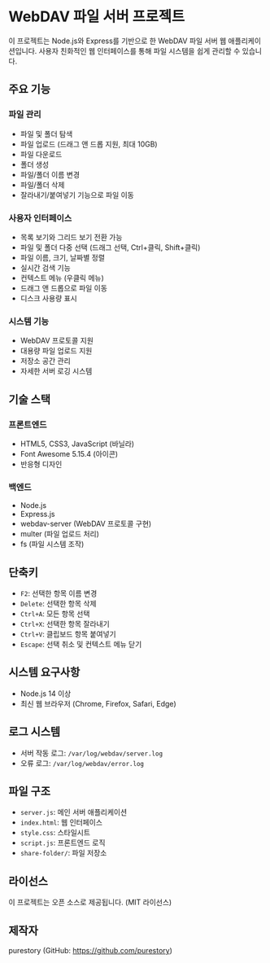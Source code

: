 # WebDAV 파일 서버 프로젝트

이 프로젝트는 Node.js와 Express를 기반으로 한 WebDAV 파일 서버 웹 애플리케이션입니다. 사용자 친화적인 웹 인터페이스를 통해 파일 시스템을 쉽게 관리할 수 있습니다.

## 주요 기능

### 파일 관리
- 파일 및 폴더 탐색
- 파일 업로드 (드래그 앤 드롭 지원, 최대 10GB)
- 파일 다운로드
- 폴더 생성
- 파일/폴더 이름 변경
- 파일/폴더 삭제
- 잘라내기/붙여넣기 기능으로 파일 이동

### 사용자 인터페이스
- 목록 보기와 그리드 보기 전환 가능
- 파일 및 폴더 다중 선택 (드래그 선택, Ctrl+클릭, Shift+클릭)
- 파일 이름, 크기, 날짜별 정렬
- 실시간 검색 기능
- 컨텍스트 메뉴 (우클릭 메뉴)
- 드래그 앤 드롭으로 파일 이동
- 디스크 사용량 표시

### 시스템 기능
- WebDAV 프로토콜 지원
- 대용량 파일 업로드 지원
- 저장소 공간 관리
- 자세한 서버 로깅 시스템

## 기술 스택

### 프론트엔드
- HTML5, CSS3, JavaScript (바닐라)
- Font Awesome 5.15.4 (아이콘)
- 반응형 디자인

### 백엔드
- Node.js
- Express.js
- webdav-server (WebDAV 프로토콜 구현)
- multer (파일 업로드 처리)
- fs (파일 시스템 조작)

## 단축키

- `F2`: 선택한 항목 이름 변경
- `Delete`: 선택한 항목 삭제
- `Ctrl+A`: 모든 항목 선택
- `Ctrl+X`: 선택한 항목 잘라내기
- `Ctrl+V`: 클립보드 항목 붙여넣기
- `Escape`: 선택 취소 및 컨텍스트 메뉴 닫기

## 시스템 요구사항

- Node.js 14 이상
- 최신 웹 브라우저 (Chrome, Firefox, Safari, Edge)

## 로그 시스템

- 서버 작동 로그: `/var/log/webdav/server.log`
- 오류 로그: `/var/log/webdav/error.log`

## 파일 구조

- `server.js`: 메인 서버 애플리케이션
- `index.html`: 웹 인터페이스
- `style.css`: 스타일시트
- `script.js`: 프론트엔드 로직
- `share-folder/`: 파일 저장소

## 라이선스

이 프로젝트는 오픈 소스로 제공됩니다. (MIT 라이선스)

## 제작자

purestory (GitHub: https://github.com/purestory) 